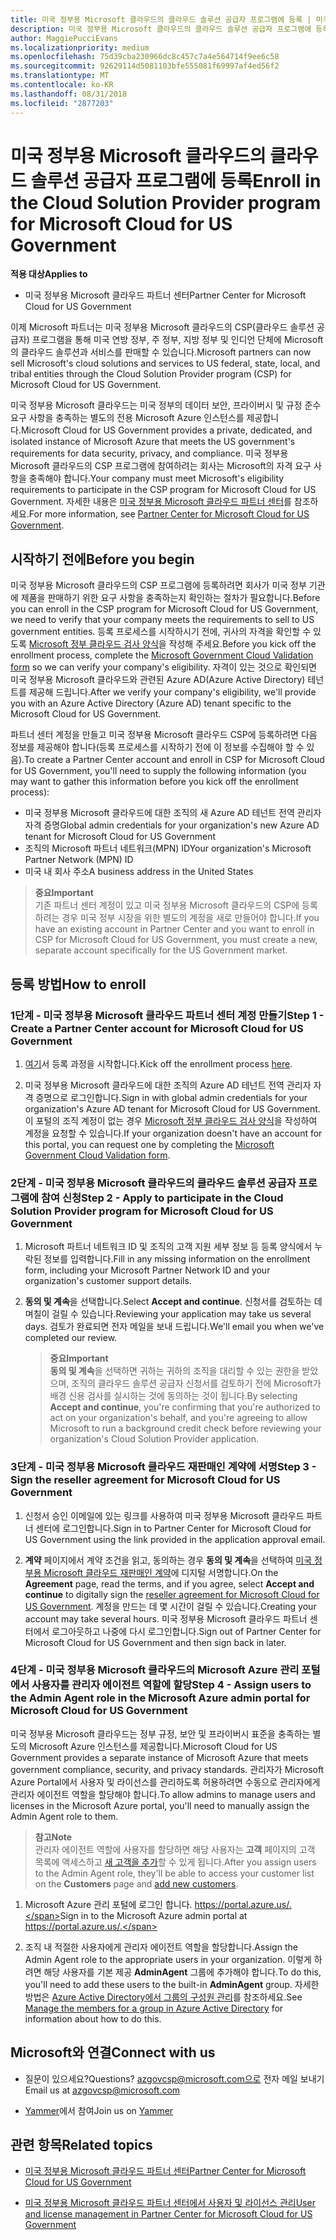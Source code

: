 ```yaml
---
title: 미국 정부용 Microsoft 클라우드의 클라우드 솔루션 공급자 프로그램에 등록 | 미국 정부용 Microsoft 클라우드 파트너 센터
description: 미국 정부용 Microsoft 클라우드의 클라우드 솔루션 공급자 프로그램에 등록하기 전에 CSP 프로그램 요구 사항에 대해 자세히 알아보세요.
author: MaggiePucciEvans
ms.localizationpriority: medium
ms.openlocfilehash: 75d39cba230966dc8c457c7a4e564714f9ee6c58
ms.sourcegitcommit: 92629114d5081103bfe555081f69997af4ed56f2
ms.translationtype: MT
ms.contentlocale: ko-KR
ms.lasthandoff: 08/31/2018
ms.locfileid: "2877203"
---
```

# <a name="enroll-in-the-cloud-solution-provider-program-for-microsoft-cloud-for-us-government"></a><span data-ttu-id="1567c-103">미국 정부용 Microsoft 클라우드의 클라우드 솔루션 공급자 프로그램에 등록</span><span class="sxs-lookup"><span data-stu-id="1567c-103">Enroll in the Cloud Solution Provider program for Microsoft Cloud for US Government</span></span>

**<span data-ttu-id="1567c-104">적용 대상</span><span class="sxs-lookup"><span data-stu-id="1567c-104">Applies to</span></span>**

-  <span data-ttu-id="1567c-105">미국 정부용 Microsoft 클라우드 파트너 센터</span><span class="sxs-lookup"><span data-stu-id="1567c-105">Partner Center for Microsoft Cloud for US Government</span></span>

<span data-ttu-id="1567c-106">이제 Microsoft 파트너는 미국 정부용 Microsoft 클라우드의 CSP(클라우드 솔루션 공급자) 프로그램을 통해 미국 연방 정부, 주 정부, 지방 정부 및 인디언 단체에 Microsoft의 클라우드 솔루션과 서비스를 판매할 수 있습니다.</span><span class="sxs-lookup"><span data-stu-id="1567c-106">Microsoft partners can now sell Microsoft's cloud solutions and services to US federal, state, local, and tribal entities through the Cloud Solution Provider program (CSP) for Microsoft Cloud for US Government.</span></span> 

<span data-ttu-id="1567c-107">미국 정부용 Microsoft 클라우드는 미국 정부의 데이터 보안, 프라이버시 및 규정 준수 요구 사항을 충족하는 별도의 전용 Microsoft Azure 인스턴스를 제공합니다.</span><span class="sxs-lookup"><span data-stu-id="1567c-107">Microsoft Cloud for US Government provides a private, dedicated, and isolated instance of Microsoft Azure that meets the US government's requirements for data security, privacy, and compliance.</span></span> <span data-ttu-id="1567c-108">미국 정부용 Microsoft 클라우드의 CSP 프로그램에 참여하려는 회사는 Microsoft의 자격 요구 사항을 충족해야 합니다.</span><span class="sxs-lookup"><span data-stu-id="1567c-108">Your company must meet Microsoft's eligibility requirements to participate in the CSP program for Microsoft Cloud for US Government.</span></span> <span data-ttu-id="1567c-109">자세한 내용은 [미국 정부용 Microsoft 클라우드 파트너 센터](partner-center-for-microsoft-us-govt-cloud.md)를 참조하세요.</span><span class="sxs-lookup"><span data-stu-id="1567c-109">For more information, see [Partner Center for Microsoft Cloud for US Government](partner-center-for-microsoft-us-govt-cloud.md).</span></span>

## <a name="before-you-begin"></a><span data-ttu-id="1567c-110">시작하기 전에</span><span class="sxs-lookup"><span data-stu-id="1567c-110">Before you begin</span></span>

<span data-ttu-id="1567c-111">미국 정부용 Microsoft 클라우드의 CSP 프로그램에 등록하려면 회사가 미국 정부 기관에 제품을 판매하기 위한 요구 사항을 충족하는지 확인하는 절차가 필요합니다.</span><span class="sxs-lookup"><span data-stu-id="1567c-111">Before you can enroll in the CSP program for Microsoft Cloud for US Government, we need to verify that your company meets the requirements to sell to US government entities.</span></span> <span data-ttu-id="1567c-112">등록 프로세스를 시작하시기 전에, 귀사의 자격을 확인할 수 있도록 [Microsoft 정부 클라우드 검사 양식](http://azuregov.microsoft.com/csp)을 작성해 주세요.</span><span class="sxs-lookup"><span data-stu-id="1567c-112">Before you kick off the enrollment process, complete the [Microsoft Government Cloud Validation form](http://azuregov.microsoft.com/csp) so we can verify your company's eligibility.</span></span> <span data-ttu-id="1567c-113">자격이 있는 것으로 확인되면 미국 정부용 Microsoft 클라우드와 관련된 Azure AD(Azure Active Directory) 테넌트를 제공해 드립니다.</span><span class="sxs-lookup"><span data-stu-id="1567c-113">After we verify your company's eligibility, we'll provide you with an Azure Active Directory (Azure AD) tenant specific to the Microsoft Cloud for US Government.</span></span>  

<span data-ttu-id="1567c-114">파트너 센터 계정을 만들고 미국 정부용 Microsoft 클라우드 CSP에 등록하려면 다음 정보를 제공해야 합니다(등록 프로세스를 시작하기 전에 이 정보를 수집해야 할 수 있음).</span><span class="sxs-lookup"><span data-stu-id="1567c-114">To create a Partner Center account and enroll in CSP for Microsoft Cloud for US Government, you'll need to supply the following information (you may want to gather this information before you kick off the enrollment process):</span></span>

-  <span data-ttu-id="1567c-115">미국 정부용 Microsoft 클라우드에 대한 조직의 새 Azure AD 테넌트 전역 관리자 자격 증명</span><span class="sxs-lookup"><span data-stu-id="1567c-115">Global admin credentials for your organization's new Azure AD tenant for Microsoft Cloud for US Government</span></span>
-  <span data-ttu-id="1567c-116">조직의 Microsoft 파트너 네트워크(MPN) ID</span><span class="sxs-lookup"><span data-stu-id="1567c-116">Your organization's Microsoft Partner Network (MPN) ID</span></span> 
-  <span data-ttu-id="1567c-117">미국 내 회사 주소</span><span class="sxs-lookup"><span data-stu-id="1567c-117">A business address in the United States</span></span>

>**<span data-ttu-id="1567c-118">중요</span><span class="sxs-lookup"><span data-stu-id="1567c-118">Important</span></span>**<br>
<span data-ttu-id="1567c-119">기존 파트너 센터 계정이 있고 미국 정부용 Microsoft 클라우드의 CSP에 등록하려는 경우 미국 정부 시장을 위한 별도의 계정을 새로 만들어야 합니다.</span><span class="sxs-lookup"><span data-stu-id="1567c-119">If you have an existing account in Partner Center and you want to enroll in CSP for Microsoft Cloud for US Government, you must create a new, separate account specifically for the US Government market.</span></span>

## <a name="how-to-enroll"></a><span data-ttu-id="1567c-120">등록 방법</span><span class="sxs-lookup"><span data-stu-id="1567c-120">How to enroll</span></span> 

### <a name="step-1---create-a-partner-center-account-for-microsoft-cloud-for-us-government"></a><span data-ttu-id="1567c-121">1단계 - 미국 정부용 Microsoft 클라우드 파트너 센터 계정 만들기</span><span class="sxs-lookup"><span data-stu-id="1567c-121">Step 1 - Create a Partner Center account for Microsoft Cloud for US Government</span></span>

1.  <span data-ttu-id="1567c-122">[여기](https://partnercenter.microsoft.com/register/resellerusgjoinnow)서 등록 과정을 시작합니다.</span><span class="sxs-lookup"><span data-stu-id="1567c-122">Kick off the enrollment process [here](https://partnercenter.microsoft.com/register/resellerusgjoinnow).</span></span> 

2.  <span data-ttu-id="1567c-123">미국 정부용 Microsoft 클라우드에 대한 조직의 Azure AD 테넌트 전역 관리자 자격 증명으로 로그인합니다.</span><span class="sxs-lookup"><span data-stu-id="1567c-123">Sign in with global admin credentials for your organization's Azure AD tenant for Microsoft Cloud for US Government.</span></span> <span data-ttu-id="1567c-124">이 포털의 조직 계정이 없는 경우 [Microsoft 정부 클라우드 검사 양식](http://azuregov.microsoft.com/csp)을 작성하여 계정을 요청할 수 있습니다.</span><span class="sxs-lookup"><span data-stu-id="1567c-124">If your organization doesn't have an account for this portal, you can request one by completing the [Microsoft Government Cloud Validation form](http://azuregov.microsoft.com/csp).</span></span>


### <a name="step-2---apply-to-participate-in-the-cloud-solution-provider-program-for-microsoft-cloud-for-us-government"></a><span data-ttu-id="1567c-125">2단계 - 미국 정부용 Microsoft 클라우드의 클라우드 솔루션 공급자 프로그램에 참여 신청</span><span class="sxs-lookup"><span data-stu-id="1567c-125">Step 2 - Apply to participate in the Cloud Solution Provider program for Microsoft Cloud for US Government</span></span>

1.  <span data-ttu-id="1567c-126">Microsoft 파트너 네트워크 ID 및 조직의 고객 지원 세부 정보 등 등록 양식에서 누락된 정보를 입력합니다.</span><span class="sxs-lookup"><span data-stu-id="1567c-126">Fill in any missing information on the enrollment form, including your Microsoft Partner Network ID and your organization's customer support details.</span></span> 

2.  <span data-ttu-id="1567c-127">**동의 및 계속**을 선택합니다.</span><span class="sxs-lookup"><span data-stu-id="1567c-127">Select **Accept and continue**.</span></span> <span data-ttu-id="1567c-128">신청서를 검토하는 데 며칠이 걸릴 수 있습니다.</span><span class="sxs-lookup"><span data-stu-id="1567c-128">Reviewing your application may take us several days.</span></span> <span data-ttu-id="1567c-129">검토가 완료되면 전자 메일을 보내 드립니다.</span><span class="sxs-lookup"><span data-stu-id="1567c-129">We'll email you when we've completed our review.</span></span>

    >**<span data-ttu-id="1567c-130">중요</span><span class="sxs-lookup"><span data-stu-id="1567c-130">Important</span></span>**<br>
    <span data-ttu-id="1567c-131">**동의 및 계속**을 선택하면 귀하는 귀하의 조직을 대리할 수 있는 권한을 받았으며, 조직의 클라우드 솔루션 공급자 신청서를 검토하기 전에 Microsoft가 배경 신용 검사를 실시하는 것에 동의하는 것이 됩니다.</span><span class="sxs-lookup"><span data-stu-id="1567c-131">By selecting **Accept and continue**, you're confirming that you're authorized to act on your organization's behalf, and you're agreeing to allow Microsoft to run a background credit check before reviewing your organization's Cloud Solution Provider application.</span></span>


### <a name="step-3---sign-the-reseller-agreement-for-microsoft-cloud-for-us-government"></a><span data-ttu-id="1567c-132">3단계 - 미국 정부용 Microsoft 클라우드 재판매인 계약에 서명</span><span class="sxs-lookup"><span data-stu-id="1567c-132">Step 3 - Sign the reseller agreement for Microsoft Cloud for US Government</span></span>

1. <span data-ttu-id="1567c-133">신청서 승인 이메일에 있는 링크를 사용하여 미국 정부용 Microsoft 클라우드 파트너 센터에 로그인합니다.</span><span class="sxs-lookup"><span data-stu-id="1567c-133">Sign in to Partner Center for Microsoft Cloud for US Government using the link provided in the application approval email.</span></span> 

2. <span data-ttu-id="1567c-134">**계약** 페이지에서 계약 조건을 읽고, 동의하는 경우 **동의 및 계속**을 선택하여 [미국 정부용 Microsoft 클라우드 재판매인 계약](https://go.microsoft.com/fwlink/p/?linkid=843364)에 디지털 서명합니다.</span><span class="sxs-lookup"><span data-stu-id="1567c-134">On the **Agreement** page, read the terms, and if you agree, select **Accept and continue** to digitally sign the [reseller agreement for Microsoft Cloud for US Government](https://go.microsoft.com/fwlink/p/?linkid=843364).</span></span> <span data-ttu-id="1567c-135">계정을 만드는 데 몇 시간이 걸릴 수 있습니다.</span><span class="sxs-lookup"><span data-stu-id="1567c-135">Creating your account may take several hours.</span></span> <span data-ttu-id="1567c-136">미국 정부용 Microsoft 클라우드 파트너 센터에서 로그아웃하고 나중에 다시 로그인합니다.</span><span class="sxs-lookup"><span data-stu-id="1567c-136">Sign out of Partner Center for Microsoft Cloud for US Government and then sign back in later.</span></span>


### <a name="step-4---assign-users-to-the-admin-agent-role-in-the-microsoft-azure-admin-portal-for-microsoft-cloud-for-us-government"></a><span data-ttu-id="1567c-137">4단계 - 미국 정부용 Microsoft 클라우드의 Microsoft Azure 관리 포털에서 사용자를 관리자 에이전트 역할에 할당</span><span class="sxs-lookup"><span data-stu-id="1567c-137">Step 4 - Assign users to the Admin Agent role in the Microsoft Azure admin portal for Microsoft Cloud for US Government</span></span>

<span data-ttu-id="1567c-138">미국 정부용 Microsoft 클라우드는 정부 규정, 보안 및 프라이버시 표준을 충족하는 별도의 Microsoft Azure 인스턴스를 제공합니다.</span><span class="sxs-lookup"><span data-stu-id="1567c-138">Microsoft Cloud for US Government provides a separate instance of Microsoft Azure that meets government compliance, security, and privacy standards.</span></span> <span data-ttu-id="1567c-139">관리자가 Microsoft Azure Portal에서 사용자 및 라이선스를 관리하도록 허용하려면 수동으로 관리자에게 관리자 에이전트 역할을 할당해야 합니다.</span><span class="sxs-lookup"><span data-stu-id="1567c-139">To allow admins to manage users and licenses in the Microsoft Azure portal, you'll need to manually assign the Admin Agent role to them.</span></span>

>**<span data-ttu-id="1567c-140">참고</span><span class="sxs-lookup"><span data-stu-id="1567c-140">Note</span></span>**<br>
<span data-ttu-id="1567c-141">관리자 에이전트 역할에 사용자를 할당하면 해당 사용자는 **고객** 페이지의 고객 목록에 액세스하고 [새 고객을 추가](add-a-new-customer.md)할 수 있게 됩니다.</span><span class="sxs-lookup"><span data-stu-id="1567c-141">After you assign users to the Admin Agent role, they'll be able to access your customer list on the **Customers** page and [add new customers](add-a-new-customer.md).</span></span>   

1.  <span data-ttu-id="1567c-142">Microsoft Azure 관리 포털에 로그인 합니다. https://portal.azure.us/.</span><span class="sxs-lookup"><span data-stu-id="1567c-142">Sign in to the Microsoft Azure admin portal at https://portal.azure.us/.</span></span>

2.  <span data-ttu-id="1567c-143">조직 내 적절한 사용자에게 관리자 에이전트 역할을 할당합니다.</span><span class="sxs-lookup"><span data-stu-id="1567c-143">Assign the Admin Agent role to the appropriate users in your organization.</span></span> <span data-ttu-id="1567c-144">이렇게 하려면 해당 사용자를 기본 제공 **AdminAgent** 그룹에 추가해야 합니다.</span><span class="sxs-lookup"><span data-stu-id="1567c-144">To do this, you'll need to add these users to the built-in **AdminAgent** group.</span></span> <span data-ttu-id="1567c-145">자세한 방법은 [Azure Active Directory에서 그룹의 구성원 관리](https://docs.microsoft.com/azure/active-directory/active-directory-groups-members-azure-portal)를 참조하세요.</span><span class="sxs-lookup"><span data-stu-id="1567c-145">See [Manage the members for a group in Azure Active Directory](https://docs.microsoft.com/azure/active-directory/active-directory-groups-members-azure-portal) for information about how to do this.</span></span>
 
## <a name="connect-with-us"></a><span data-ttu-id="1567c-146">Microsoft와 연결</span><span class="sxs-lookup"><span data-stu-id="1567c-146">Connect with us</span></span>

- <span data-ttu-id="1567c-147">질문이 있으세요?</span><span class="sxs-lookup"><span data-stu-id="1567c-147">Questions?</span></span> <span data-ttu-id="1567c-148">azgovcsp@microsoft.com으로 전자 메일 보내기</span><span class="sxs-lookup"><span data-stu-id="1567c-148">Email us at azgovcsp@microsoft.com</span></span>

- <span data-ttu-id="1567c-149">[Yammer](https://www.yammer.com/cloudpartnercommunity/#/threads/inGroup?type=in_group&feedId=11509777&view=all)에서 참여</span><span class="sxs-lookup"><span data-stu-id="1567c-149">Join us on [Yammer](https://www.yammer.com/cloudpartnercommunity/#/threads/inGroup?type=in_group&feedId=11509777&view=all)</span></span> 

## <a name="related-topics"></a><span data-ttu-id="1567c-150">관련 항목</span><span class="sxs-lookup"><span data-stu-id="1567c-150">Related topics</span></span>

-  [<span data-ttu-id="1567c-151">미국 정부용 Microsoft 클라우드 파트너 센터</span><span class="sxs-lookup"><span data-stu-id="1567c-151">Partner Center for Microsoft Cloud for US Government</span></span>](partner-center-for-microsoft-us-govt-cloud.md)

-  [<span data-ttu-id="1567c-152">미국 정부용 Microsoft 클라우드 파트너 센터에서 사용자 및 라이선스 관리</span><span class="sxs-lookup"><span data-stu-id="1567c-152">User and license management in Partner Center for Microsoft Cloud for US Government</span></span>](user-management-in-partner-center-for-microsoft-us-govt-cloud.md)



